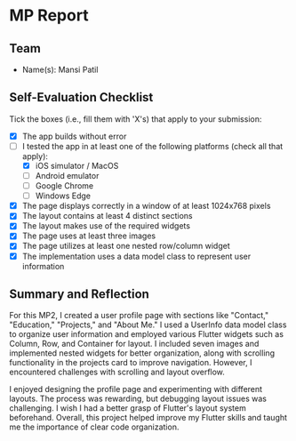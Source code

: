 # MP Report

## Team

- Name(s): Mansi Patil


## Self-Evaluation Checklist

Tick the boxes (i.e., fill them with 'X's) that apply to your submission:

- [X] The app builds without error
- [ ] I tested the app in at least one of the following platforms (check all that apply):
  - [X] iOS simulator / MacOS
  - [ ] Android emulator
  - [ ] Google Chrome
  - [ ] Windows Edge
- [X] The page displays correctly in a window of at least 1024x768 pixels
- [X] The layout contains at least 4 distinct sections
- [X] The layout makes use of the required widgets
- [X] The page uses at least three images
- [X] The page utilizes at least one nested row/column widget
- [X] The implementation uses a data model class to represent user information

## Summary and Reflection

For this MP2, I created a user profile page with sections like "Contact," "Education," "Projects," and "About Me." I used a UserInfo data model class to organize user information and employed various Flutter widgets such as Column, Row, and Container for layout. I included seven images and implemented nested widgets for better organization, along with scrolling functionality in the projects card to improve navigation. However, I encountered challenges with scrolling and layout overflow.

I enjoyed designing the profile page and experimenting with different layouts. The process was rewarding, but debugging layout issues was challenging. I wish I had a better grasp of Flutter's layout system beforehand. Overall, this project helped improve my Flutter skills and taught me the importance of clear code organization.
